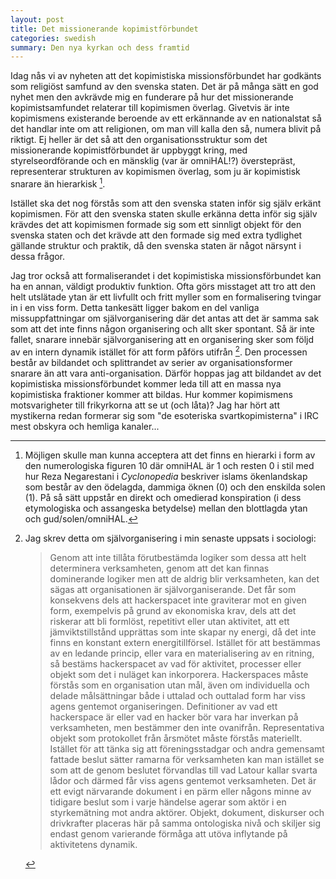```yaml
---
layout: post
title: Det missionerande kopimistförbundet
categories: swedish 
summary: Den nya kyrkan och dess framtid
---
```


Idag nås vi av nyheten att det kopimistiska missionsförbundet har godkänts som religiöst samfund av den svenska staten. Det är på många sätt en god nyhet men den avkrävde mig en funderare på hur det missionerande kopimistsamfundet relaterar till kopimismen överlag. Givetvis är inte kopimismens existerande beroende av ett erkännande av en nationalstat så det handlar inte om att religionen, om man vill kalla den så, numera blivit på riktigt. Ej heller är det så att den organisationsstruktur som det missionerande kopimistförbundet är uppbyggt kring, med styrelseordförande och en mänsklig (var är omniHAL!?) överstepräst, representerar strukturen av kopimismen överlag, som ju är kopimistisk snarare än hierarkisk [^hierarki].

Istället ska det nog förstås som att den svenska staten inför sig själv erkänt kopimismen. För att den svenska staten skulle erkänna detta inför sig själv krävdes det att kopimismen formade sig som ett sinnligt objekt för den svenska staten och det krävde att den formade sig med extra tydlighet gällande struktur och praktik, då den svenska staten är något närsynt i dessa frågor.

Jag tror också att formaliserandet i det kopimistiska missionsförbundet kan ha en annan, väldigt produktiv funktion. Ofta görs misstaget att tro att den helt utslätade ytan är ett livfullt och fritt myller som en formalisering tvingar in i en viss form. Detta tankesätt ligger bakom en del vanliga missuppfattningar om självorganisering där det antas att det är samma sak som att det inte finns någon organisering och allt sker spontant. Så är inte fallet, snarare innebär självorganisering att en organisering sker som följd av en intern dynamik istället för att form påförs utifrån [^hackerspaces]. Den processen består av bildandet och splittrandet av serier av organisationsformer snarare än att vara anti-organisation. Därför hoppas jag att bildandet av det kopimistiska missionsförbundet kommer leda till att en massa nya kopimistiska fraktioner kommer att bildas. Hur kommer kopimismens motsvarigheter till frikyrkorna att se ut (och låta)? Jag har hört att mystikerna redan formerar sig som "de esoteriska svartkopimisterna" i IRC mest obskyra och hemliga kanaler...

[^hierarki]: Möjligen skulle man kunna acceptera att det finns en hierarki i form av den numerologiska figuren 10 där omniHAL är 1 och resten 0 i stil med hur Reza Negarestani i *Cyclonopedia* beskriver islams ökenlandskap som består av den ödelagda, dammiga öknen (0) och den enskilda solen (1). På så sätt uppstår en direkt och omedierad konspiration (i dess etymologiska och assangeska betydelse) mellan den blottlagda ytan och gud/solen/omniHAL.

[^hackerspaces]:
    Jag skrev detta om självorganisering i min senaste uppsats i sociologi:

    > Genom att inte tillåta förutbestämda logiker som dessa att helt determinera verksamheten, genom att det kan finnas dominerande logiker men att de aldrig blir verksamheten, kan det sägas att  organisationen är självorganiserande. Det får som konsekvens dels att hackerspacet inte graviterar mot en given form, exempelvis på grund av ekonomiska krav, dels att det riskerar att bli formlöst, repetitivt eller utan aktivitet, att ett jämviktstillstånd upprättas som inte skapar ny energi, då det inte finns en konstant extern energitillförsel. Istället för att bestämmas av en ledande princip, eller vara en materialisering av en ritning, så bestäms hackerspacet av vad för aktivitet, processer eller objekt som det i nuläget kan inkorporera.
    > Hackerspaces måste förstås som en organisation utan mål, även om individuella och delade målsättningar både i uttalad och outtalad form har viss agens gentemot organiseringen. Definitioner av vad ett hackerspace är eller vad en hacker bör vara har inverkan på verksamheten, men bestämmer den inte ovanifrån. Representativa objekt som protokollet från årsmötet måste förstås materiellt. Istället för att tänka sig att föreningsstadgar och andra gemensamt fattade beslut sätter ramarna för verksamheten kan man istället se som att de genom beslutet förvandlas till vad Latour kallar svarta lådor och därmed får viss agens gentemot verksamheten. Det är ett evigt närvarande dokument i en pärm eller någons minne av tidigare beslut som i varje händelse agerar som aktör i en styrkemätning mot andra aktörer. Objekt, dokument, diskurser och drivkrafter placeras här på samma ontologiska nivå och skiljer sig endast genom varierande förmåga att utöva inflytande på aktivitetens dynamik.


